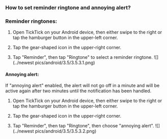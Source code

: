 ### How to set reminder ringtone and annoying alert?

### Reminder ringtones:

1. Open TickTick on your Android device, then either swipe to the right or tap the hamburger button in the upper-left corner.

2. Tap the gear-shaped icon in the upper-right corner.

3. Tap "Reminder", then tap "Ringtone" to select a reminder ringtone.
![](../newest pics/android/3.5/3.5.3.1.png)
 

#### Annoying alert:

If "annoying alert" enabled, the alert will not go off in a minute and will be active again after two minutes until the notification has been handled.

1. Open TickTick on your Android device, then either swipe to the right or tap the hamburger button in the upper-left corner.

2. Tap the gear-shaped icon in the upper-right corner.

3. Tap "Reminder", then tap "Ringtone", then choose "annoying alert".
![](../newest pics/android/3.5/3.5.3.2.png)

